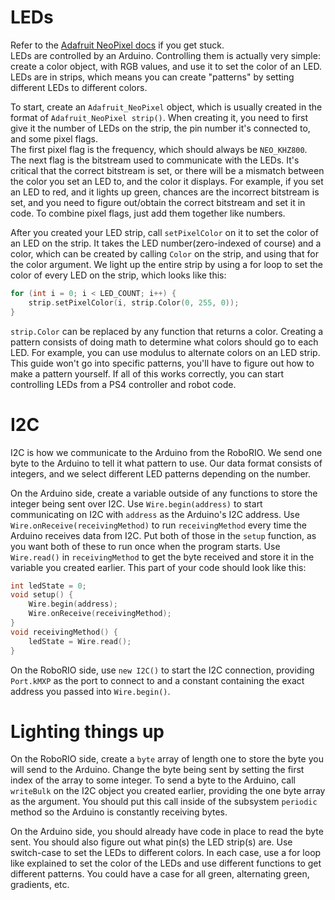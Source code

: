 LEDs
===
Refer to the [Adafruit NeoPixel docs](https://adafruit.github.io/Adafruit_NeoPixel/html/class_adafruit___neo_pixel.html) if you get stuck.  
LEDs are controlled by an Arduino. Controlling them is actually very simple: create a color object, with RGB values, and use it to set the color of an LED. LEDs are in strips, which means you can create "patterns" by setting different LEDs to different colors.

To start, create an `Adafruit_NeoPixel` object, which is usually created in the format of `Adafruit_NeoPixel strip()`. When creating it, you need to first give it the number of LEDs on the strip, the pin number it's connected to, and some pixel flags.  
The first pixel flag is the frequency, which should always be `NEO_KHZ800`. The next flag is the bitstream used to communicate with the LEDs. It's critical that the correct bitstream is set, or there will be a mismatch between the color you set an LED to, and the color it displays. For example, if you set an LED to red, and it lights up green, chances are the incorrect bitstream is set, and you need to figure out/obtain the correct bitstream and set it in code. To combine pixel flags, just add them together like numbers.

After you created your LED strip, call `setPixelColor` on it to set the color of an LED on the strip. It takes the LED number(zero-indexed of course) and a color, which can be created by calling `Color` on the strip, and using that for the color argument. We light up the entire strip by using a for loop to set the color of every LED on the strip, which looks like this:
```c++
for (int i = 0; i < LED_COUNT; i++) {
	strip.setPixelColor(i, strip.Color(0, 255, 0));
}
```
`strip.Color` can be replaced by any function that returns a color. Creating a pattern consists of doing math to determine what colors should go to each LED. For example, you can use modulus to alternate colors on an LED strip. This guide won't go into specific patterns, you'll have to figure out how to make a pattern yourself.
If all of this works correctly, you can start controlling LEDs from a PS4 controller and robot code.

I2C
===
I2C is how we communicate to the Arduino from the RoboRIO. We send one byte to the Arduino to tell it what pattern to use. Our data format consists of integers, and we select different LED patterns depending on the number.

On the Arduino side, create a variable outside of any functions to store the integer being sent over I2C. Use `Wire.begin(address)` to start communicating on I2C with `address` as the Arduino's I2C address. Use `Wire.onReceive(receivingMethod)` to run `receivingMethod` every time the Arduino receives data from I2C. Put both of those in the `setup` function, as you want both of these to run once when the program starts. Use `Wire.read()` in `receivingMethod` to get the byte received and store it in the variable you created earlier. This part of your code should look like this:
```c++
int ledState = 0;
void setup() {
	Wire.begin(address);
	Wire.onReceive(receivingMethod);
}
void receivingMethod() {
	ledState = Wire.read();
}
```
On the RoboRIO side, use `new I2C()` to start the I2C connection, providing `Port.kMXP` as the port to connect to and a constant containing the exact address you passed into `Wire.begin()`.

Lighting things up
===
On the RoboRIO side, create a `byte` array of length one to store the byte you will send to the Arduino. Change the byte being sent by setting the first index of the array to some integer. To send a byte to the Arduino, call `writeBulk` on the I2C object you created earlier, providing the one byte array as the argument. You should put this call inside of the subsystem `periodic` method so the Arduino is constantly receiving bytes.

On the Arduino side, you should already have code in place to read the byte sent. You should also figure out what pin(s) the LED strip(s) are. Use switch-case to set the LEDs to different colors. In each case, use a for loop like explained to set the color of the LEDs and use different functions to get different patterns. You could have a case for all green, alternating green, gradients, etc.